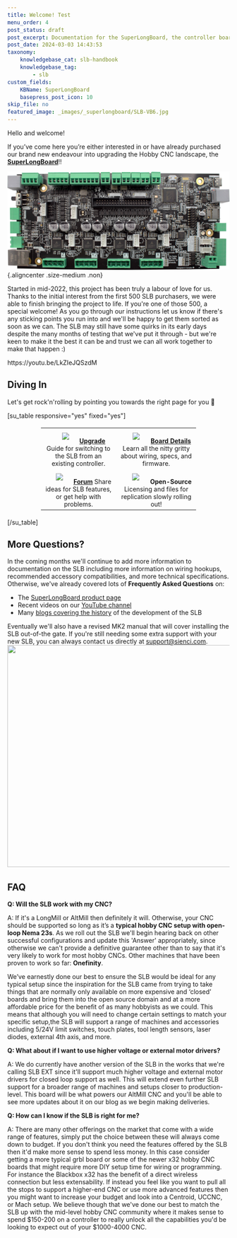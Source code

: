 ```yaml
---
title: Welcome! Test
menu_order: 4
post_status: draft
post_excerpt: Documentation for the SuperLongBoard, the controller board for the LongMill Benchtop CNC router. Includes electrical and mechanical specifications.
post_date: 2024-03-03 14:43:53
taxonomy:
    knowledgebase_cat: slb-handbook
    knowledgebase_tag:
        - slb
custom_fields:
    KBName: SuperLongBoard
    basepress_post_icon: 10
skip_file: no
featured_image: _images/_superlongboard/SLB-VB6.jpg
---
```


Hello and welcome!

If you’ve come here you’re either interested in or have already purchased our brand new endeavour into upgrading the Hobby CNC landscape, the <a href="https://sienci.com/product/slb/"><strong>SuperLongBoard</strong></a>!!

![](/_images/_superlongboard/SLB-VB6.jpg){.aligncenter .size-medium .non}

Started in mid-2022, this project has been truly a labour of love for us. Thanks to the initial interest from the first 500 SLB purchasers, we were able to finish bringing the project to life. If you're one of those 500, a special welcome! As you go through our instructions let us know if there's any sticking points you run into and we'll be happy to get them sorted as soon as we can. The SLB may still have some quirks in its early days despite the many months of testing that we've put it through - but we're keen to make it the best it can be and trust we can all work together to make that happen :)

<p>https://youtu.be/LkZIeJQSzdM<br>
</p>


<h2>Diving In</h2>
Let's get rock'n'rolling by pointing you towards the right page for you 🎸

[su_table responsive="yes" fixed="yes"]
<table style="border: none !important;">
<tbody style="display: block; margin: 1% 15%;">
<tr>
<td style="text-align: center;"><a href="https://resources.sienci.com/view/slb-upgrading/"><img class="flie aligncenter" style="padding: 5% 15%;" src="https://resources.sienci.com/wp-content/uploads/2024/07/SLB-upgrade.png"/></a><b><a href="https://resources.sienci.com/view/slb-upgrading/">Upgrade</a>
</b>Guide for switching to the SLB from an existing controller.<b>
</b></td>
<td style="text-align: center;"><a href="https://resources.sienci.com/view/slb-manual/"><img class="flie aligncenter size-full" style="padding: 5% 15%;" src="https://resources.sienci.com/wp-content/uploads/2024/07/documents.png"/></a><b><a href="https://resources.sienci.com/view/slb-manual/">Board Details</a>
</b>Learn all the nitty gritty about wiring, specs, and firmware.<b>
</b></td>
</tr>
<tr>
<td style="text-align: center;"><a href="https://forum.sienci.com/c/slb/"><img class="flie aligncenter" style="padding: 5% 15%;" src="https://resources.sienci.com/wp-content/uploads/2024/07/community.png"/></a><b><a href="https://forum.sienci.com/c/slb/">Forum</a>
</b>Share ideas for SLB features, or get help with problems.<b>
</b></td>
<td style="text-align: center;"><img class="flie aligncenter size-full" style="padding: 5% 15%;" src="https://resources.sienci.com/wp-content/uploads/2024/07/open-source-hardware.png"/><b>Open-Source
</b>Licensing and files for replication slowly rolling out!<b>
</b></td>
</tr>
</tbody>
</table>
[/su_table]

<h2>More Questions?</h2>
In the coming months we'll continue to add more information to documentation on the SLB including more information on wiring hookups, recommended accessory compatibilities, and more technical specifications. Otherwise, we've already covered lots of <strong>Frequently Asked Questions</strong> on:
<ul>
 	<li>The <a href="https://sienci.com/product/slb/">SuperLongBoard product page</a></li>
 	<li>Recent videos on our <a href="https://www.youtube.com/@SienciLabs">YouTube channel</a></li>
 	<li>Many <a href="https://sienci.com/2023/11/08/next-big-slb-update/">blogs covering the history</a> of the development of the SLB</li>
</ul>
Eventually we'll also have a revised MK2 manual that will cover installing the SLB out-of-the gate. If you're still needing some extra support with your new SLB, you can always contact us directly at <a href="mailto:support@sienci.com">support@sienci.com</a>.

<img class="aligncenter wp-image-6558 size-medium" src="https://resources.sienci.com/wp-content/uploads/2024/03/LB2SLB_p48-850x502.jpg" alt="" width="850" height="502" />
<h2>FAQ</h2>
<b>Q: Will the SLB work with my CNC?</b>

A: If it's a LongMill or AltMill then definitely it will. Otherwise, your CNC should be supported so long as it’s a <strong>typical hobby CNC setup with open-loop Nema 23s</strong>. As we roll out the SLB we'll begin hearing back on other successful configurations and update this 'Answer' appropriately, since otherwise we can't provide a definitive guarantee other than to say that it's very likely to work for most hobby CNCs. Other machines that have been proven to work so far: <strong>Onefinity</strong>.

We’ve earnestly done our best to ensure the SLB would be ideal for any typical setup since the inspiration for the SLB came from trying to take things that are normally only available on more expensive and ‘closed’ boards and bring them into the open source domain and at a more affordable price for the benefit of as many hobbyists as we could. This means that although you will need to change certain settings to match your specific setup,the SLB will support a range of machines and accessories including 5/24V limit switches, touch plates, tool length sensors, laser diodes, external 4th axis, and more.

<b>Q: What about if I want to use higher voltage or external motor drivers?</b>

A: We do currently have another version of the SLB in the works that we're calling SLB EXT since it'll support much higher voltage and external motor drivers for closed loop support as well. This will extend even further SLB support for a broader range of machines and setups closer to production-level. This board will be what powers our AltMill CNC and you'll be able to see more updates about it on our blog as we begin making deliveries.

<b>Q: How can I know if the SLB is right for me?
</b>

A: There are many other offerings on the market that come with a wide range of features, simply put the choice between these will always come down to budget. If you don't think you need the features offered by the SLB then it'd make more sense to spend less money. In this case consider getting a more typical grbl board or some of the newer x32 hobby CNC boards that might require more DIY setup time for wiring or programming. For instance the Blackbox x32 has the benefit of a direct wireless connection but less extensability. If instead you feel like you want to pull all the stops to support a higher-end CNC or use more advanced features then you might want to increase your budget and look into a Centroid, UCCNC, or Mach setup. We believe though that we've done our best to match the SLB up with the mid-level hobby CNC community where it makes sense to spend $150-200 on a controller to really unlock all the capabilities you'd be looking to expect out of your $1000-4000 CNC.
